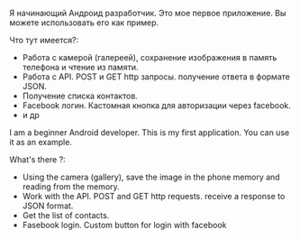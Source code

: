 Я начинающий Андроид разработчик. Это мое первое приложение. Вы можете использовать его как пример. 

Что тут имеется?:
- Работа с камерой (галереей), сохранение изображения в память телефона и чтение из памяти.
- Работа с API. POST и GET http запросы. получение ответа в формате JSON.
- Получение списка контактов.
- Facebook логин. Кастомная кнопка для авторизации через facebook.
- и др

I am a beginner Android developer. This is my first application. You can use it as an example.

What's there ?:
- Using the camera (gallery), save the image in the phone memory and reading from the memory.
- Work with the API. POST and GET http requests. receive a response to JSON format.
- Get the list of contacts.
- Fasebook login. Custom button for login with facebook
